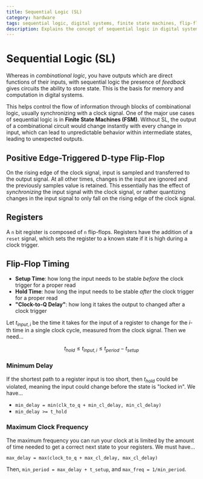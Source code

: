 ```yaml
---
title: Sequential Logic (SL)
category: hardware
tags: sequential logic, digital systems, finite state machines, flip-flops, clock signals
description: Explains the concept of sequential logic in digital systems and its applications.
---
```


# Sequential Logic (SL)

Whereas in *combinational logic*, you have outputs which are direct functions of their inputs, with sequential logic the presence of *feedback* gives circuits the ability to store state. This is the basis for memory and computation in digital systems.

This helps control the flow of information through blocks of combinational logic, usually synchronizing with a clock signal. One of the major use cases of sequential logic is in **Finite State Machines (FSM)**. Without SL, the output of a combinational circuit would change instantly with every change in input, which can lead to unpredictable behavior within intermediate states, leading to unexpected outputs.

## Positive Edge-Triggered D-type Flip-Flop

On the rising edge of the clock signal, input is sampled and transferred to the output signal. At all other times, changes in the input are ignored and the previously samples value is retained. This essentially has the effect of *synchronizing* the input signal with the clock signal, or rather quantizing changes in the input signal to only fall on the rising edge of the clock signal.

## Registers

A `n` bit register is composed of `n` flip-flops. Registers have the addition of a `reset` signal, which sets the register to a known state if it is high during a clock trigger.

## Flip-Flop Timing

- **Setup Time**: how long the input needs to be stable *before* the clock trigger for a proper read
- **Hold Time**: how long the input needs to be stable *after* the clock trigger for a proper read
- **"Clock-to-Q Delay"**: how long it takes the output to changed after a clock trigger

Let $t_{input, i}$ be the time it takes for the input of a register to change for the $i$-th time in a single clock cycle, measured from the clock signal. Then we need...

$$
t_{hold} \le t_{input, i} \le t_{period} - t_{setup}
$$

### Minimum Delay

If the shortest path to a register input is too short, then $t_{hold}$ could be violated, meaning the input could change before the state is "locked in". We have...

- `min_delay = min(clk_to_q + min_cl_delay, min_cl_delay)`
- `min_delay >= t_hold`

### Maximum Clock Frequency

The maximum frequency you can run your clock at is limited by the amount of time needed to get a correct next state to your registers. We must have...

`max_delay = max(clock_to_q + max_cl_delay, max_cl_delay)`

Then, `min_period = max_delay + t_setup`, and `max_freq = 1/min_period`.